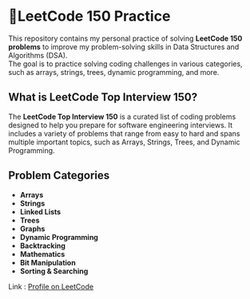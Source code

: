 # 👾LeetCode 150 Practice

This repository contains my personal practice of solving **LeetCode 150 problems** to improve my problem-solving skills in Data Structures and Algorithms (DSA).  
The goal is to practice solving coding challenges in various categories, such as arrays, strings, trees, dynamic programming, and more.

## What is LeetCode Top Interview 150?
The **LeetCode Top Interview 150** is a curated list of coding problems designed to help you prepare for software engineering interviews. It includes a variety of problems that range from easy to hard and spans multiple important topics, such as Arrays, Strings, Trees, and Dynamic Programming.

## Problem Categories
- **Arrays**
- **Strings**
- **Linked Lists**
- **Trees**
- **Graphs**
- **Dynamic Programming**
- **Backtracking**
- **Mathematics**
- **Bit Manipulation**
- **Sorting & Searching**

Link : <a href="https://leetcode.com/u/Azard7985/">Profile on LeetCode </a>